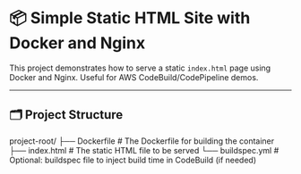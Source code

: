 # 📦 Simple Static HTML Site with Docker and Nginx

This project demonstrates how to serve a static `index.html` page using Docker and Nginx. Useful for AWS CodeBuild/CodePipeline demos.

---

## 🗂️ Project Structure
project-root/ ├── Dockerfile # The Dockerfile for building the container ├── index.html # The static HTML file to be served └── buildspec.yml # Optional: buildspec file to inject build time in CodeBuild (if needed)

